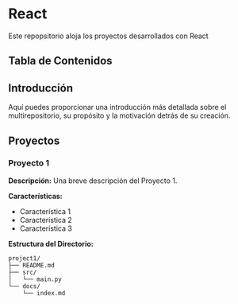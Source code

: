 # React
 Este repopsitorio aloja los proyectos desarrollados con React

 ## Tabla de Contenidos

## Introducción

Aquí puedes proporcionar una introducción más detallada sobre el multirepositorio, su propósito y la motivación detrás de su creación.

## Proyectos

### Proyecto 1

**Descripción:** Una breve descripción del Proyecto 1.

**Características:**
- Característica 1
- Característica 2
- Característica 3

**Estructura del Directorio:**
```plaintext
project1/
├── README.md
├── src/
│   └── main.py
└── docs/
    └── index.md